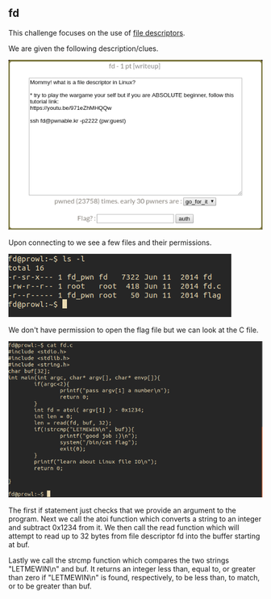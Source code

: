## fd

This challenge focuses on the use of [file descriptors](https://en.wikipedia.org/wiki/File_descriptor).

We are given the following description/clues.

![Description](/Toddlers_Bottle/fd/Images/fd_description.png)

Upon connecting to we see a few files and their permissions.

![Files](/Toddlers_Bottle/fd/Images/files_and_permissions.png)

We don't have permission to open the flag file but we can look at the C file.

![C File](/Toddlers_Bottle/fd/Images/fd_c_file.png)

The first if statement just checks that we provide an argument to the program. Next we call the atoi function which converts a string to an integer and subtract 0x1234 from it. We then call the read function which will attempt to read up to 32 bytes from file descriptor fd into the buffer starting at buf.

Lastly we call the strcmp function which compares the two strings "LETMEWIN\n" and buf. It returns an integer less than, equal to, or greater than zero if "LETMEWIN\n" is found, respectively, to be less than, to match, or to be greater than buf.
